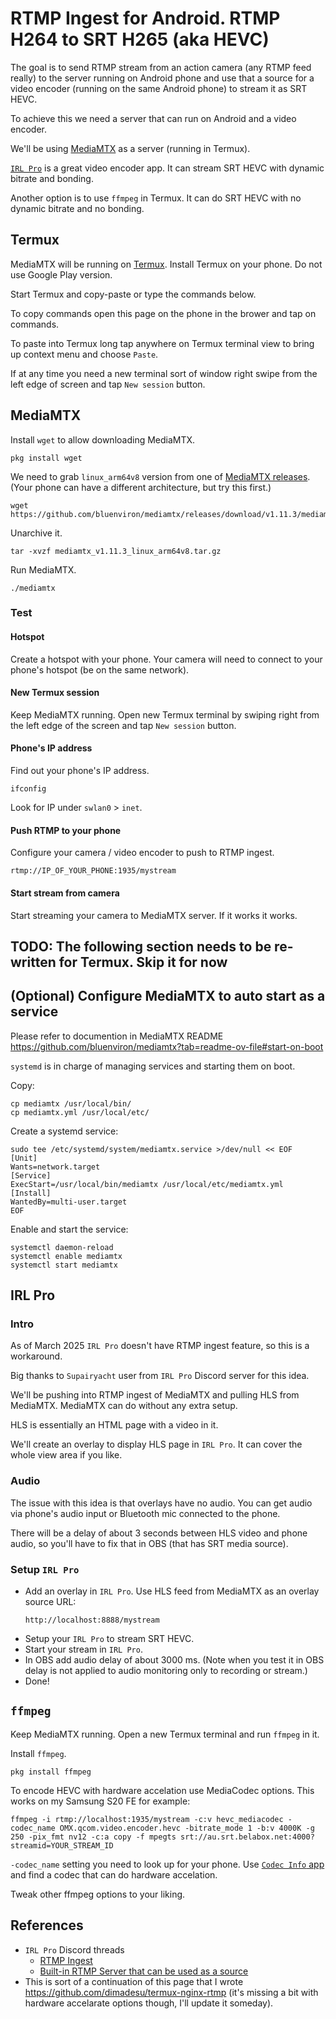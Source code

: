 # RTMP Ingest for Android. RTMP H264 to SRT H265 (aka HEVC)

The goal is to send RTMP stream from an action camera (any RTMP feed really) to the server running on Android phone and use that a source for a video encoder (running on the same Android phone) to stream it as SRT HEVC.

To achieve this we need a server that can run on Android and a video encoder.

We'll be using [MediaMTX](https://github.com/bluenviron/mediamtx) as a server (running in Termux).

[`IRL Pro`](https://irlpro.app) is a great video encoder app. It can stream SRT HEVC with dynamic bitrate and bonding.

Another option is to use `ffmpeg` in Termux. It can do SRT HEVC with no dynamic bitrate and no bonding.

## Termux

MediaMTX will be running on [Termux](https://termux.dev/en/). Install Termux on your phone. Do not use Google Play version.

Start Termux and copy-paste or type the commands below.

To copy commands open this page on the phone in the brower and tap on commands.

To paste into Termux long tap anywhere on Termux terminal view to bring up context menu and choose `Paste`.

If at any time you need a new terminal sort of window right swipe from the left edge of screen and tap `New session` button.

## MediaMTX

Install `wget` to allow downloading MediaMTX.

```
pkg install wget
```

We need to grab `linux_arm64v8` version from one of [MediaMTX releases](https://github.com/bluenviron/mediamtx/releases).
(Your phone can have a different architecture, but try this first.)

```
wget https://github.com/bluenviron/mediamtx/releases/download/v1.11.3/mediamtx_v1.11.3_linux_arm64v8.tar.gz
```

Unarchive it.

```
tar -xvzf mediamtx_v1.11.3_linux_arm64v8.tar.gz
```

Run MediaMTX.

```
./mediamtx
```

### Test

#### Hotspot

Create a hotspot with your phone. Your camera will need to connect to your phone's hotspot (be on the same network).

#### New Termux session

Keep MediaMTX running. Open new Termux terminal by swiping right from the left edge of the screen and tap `New session` button.

#### Phone's IP address

Find out your phone's IP address.

```
ifconfig
```

Look for IP under `swlan0` > `inet`.

#### Push RTMP to your phone

Configure your camera / video encoder to push to RTMP ingest.

```
rtmp://IP_OF_YOUR_PHONE:1935/mystream
```

#### Start stream from camera

Start streaming your camera to MediaMTX server. If it works it works.

## TODO: The following section needs to be re-written for Termux. Skip it for now
## (Optional) Configure MediaMTX to auto start as a service

Please refer to documention in MediaMTX README https://github.com/bluenviron/mediamtx?tab=readme-ov-file#start-on-boot

`systemd` is in charge of managing services and starting them on boot.

Copy:

```
cp mediamtx /usr/local/bin/
cp mediamtx.yml /usr/local/etc/
```

Create a systemd service:

```
sudo tee /etc/systemd/system/mediamtx.service >/dev/null << EOF
[Unit]
Wants=network.target
[Service]
ExecStart=/usr/local/bin/mediamtx /usr/local/etc/mediamtx.yml
[Install]
WantedBy=multi-user.target
EOF
```

Enable and start the service:

```
systemctl daemon-reload
systemctl enable mediamtx
systemctl start mediamtx
```

## IRL Pro

### Intro

As of March 2025 `IRL Pro` doesn't have RTMP ingest feature, so this is a workaround.

Big thanks to `Supairyacht` user from `IRL Pro` Discord server for this idea.

We'll be pushing into RTMP ingest of MediaMTX and pulling HLS from MediaMTX. MediaMTX can do without any extra setup.

HLS is essentially an HTML page with a video in it.

We'll create an overlay to display HLS page in `IRL Pro`. It can cover the whole view area if you like.

### Audio

The issue with this idea is that overlays have no audio. You can get audio via phone's audio input or Bluetooth mic connected to the phone.

There will be a delay of about 3 seconds between HLS video and phone audio, so you'll have to fix that in OBS (that has SRT media source).

### Setup `IRL Pro`

- Add an overlay in `IRL Pro`. Use HLS feed from MediaMTX as an overlay source URL:
  ```
  http://localhost:8888/mystream
  ```
- Setup your `IRL Pro` to stream SRT HEVC.
- Start your stream in `IRL Pro`.
- In OBS add audio delay of about 3000 ms. (Note when you test it in OBS delay is not applied to audio monitoring only to recording or stream.)
- Done!

## `ffmpeg`

Keep MediaMTX running. Open a new Termux terminal and run `ffmpeg` in it.

Install `ffmpeg`.

```
pkg install ffmpeg
```

To encode HEVC with hardware accelation use MediaCodec options. This works on my Samsung S20 FE for example:
```
ffmpeg -i rtmp://localhost:1935/mystream -c:v hevc_mediacodec -codec_name OMX.qcom.video.encoder.hevc -bitrate_mode 1 -b:v 4000K -g 250 -pix_fmt nv12 -c:a copy -f mpegts srt://au.srt.belabox.net:4000?streamid=YOUR_STREAM_ID
```

`-codec_name` setting you need to look up for your phone. Use [`Codec Info` app](https://play.google.com/store/apps/details?id=com.parseus.codecinfo) and find a codec that can do hardware accelation.

Tweak other ffmpeg options to your liking.

## References

- `IRL Pro` Discord threads
  - [RTMP Ingest](https://discord.com/channels/996502486535901306/1191179335479087104)
  - [Built-in RTMP Server that can be used as a source](https://discord.com/channels/996502486535901306/1056294460121690132)
- This is sort of a continuation of this page that I wrote https://github.com/dimadesu/termux-nginx-rtmp (it's missing a bit with hardware accelarate options though, I'll update it someday).
